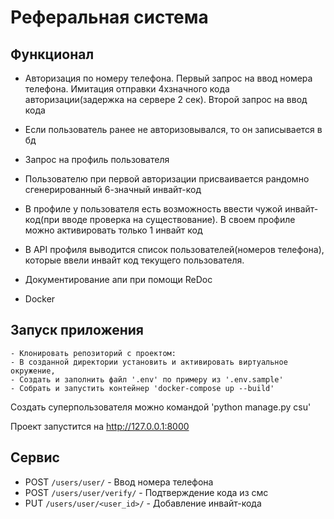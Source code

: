 # Реферальная система


## Функционал
- Авторизация по номеру телефона. Первый запрос на ввод номера телефона. Имитация отправки 4хзначного кода авторизации(задержка на сервере 2 сек). Второй запрос на ввод кода
- Если пользователь ранее не авторизовывался, то он записывается в бд
- Запрос на профиль пользователя
- Пользователю при первой авторизации присваивается рандомно сгенерированный 6-значный инвайт-код
- В профиле у пользователя есть возможность ввести чужой инвайт-код(при вводе проверка на существование). В своем профиле можно активировать только 1 инвайт код
- В API профиля выводится список пользователей(номеров телефона), которые ввели инвайт код текущего пользователя.


- Документирование апи при помощи ReDoc
- Docker

Запуск приложения
------
```
- Клонировать репозиторий с проектом:
- В созданной директории установить и активировать виртуальное окружение,     
- Создать и заполнить файл '.env' по примеру из '.env.sample'
- Собрать и запустить контейнер 'docker-compose up --build'
```
Создать суперпользователя можно командой 'python manage.py csu'
  

Проект запустится на http://127.0.0.1:8000

## Сервис
* POST `/users/user/` - Ввод номера телефона
* POST `/users/user/verify/` - Подтверждение кода из смс
* PUT `/users/user/<user_id>/` - Добавление инвайт-кода
